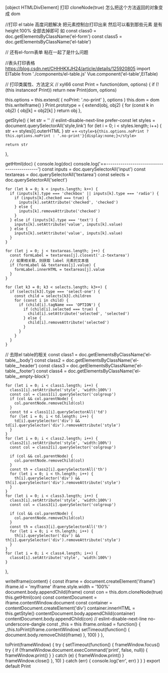 [object HTMLDivElement] 打印
cloneNode(true) 怎么把这个方法返回的对象变成 dom

//打印 el table 高度问题解决   把元素控制台打印出来 然后可以看到那些元素 是有height:100% 全部去掉即可
如
    const class0 = doc.getElementsByClassName('el-form')
    const class5 = doc.getElementsByClassName('el-table')

// 还有el-form表单 粘在一起了是什么问题

//表头打印表格
https://blog.csdn.net/CHHHKXJH24/article/details/125920805
import ElTable from './components/el-table.js'
Vue.component('el-table',ElTable)
<script>
    import { Table } from 'element-ui';
    export default {
        extends: Table,
        mounted() {
            this.$nextTick(function () {
                let thead = this.$el.querySelector('.el-table__header-wrapper thead');
                let theadNew = thead.cloneNode(true);
                this.$el.querySelector('.el-table__body-wrapper table').appendChild(theadNew);
            })
        },
    }
</script>
<style scoped>
    .el-table >>> .el-table__body-wrapper thead {
        display: none;
    }
    @media print {
        .el-table >>> .el-table__header-wrapper {
            display: none;
        }
        .el-table >>> .el-table__body-wrapper thead {
            display: table-header-group;
        }
    }
</style>



// 打印类属性、方法定义
// xyl66
const Print = function(dom, options) {
  if (!(this instanceof Print)) return new Print(dom, options)

  this.options = this.extend(
    {
      noPrint: '.no-print'
    },
    options
  )
  this.dom = dom
  this.writeIframe()
}
Print.prototype = {
  extend(obj, obj2) {
    for (const k in obj2) {
      obj[k] = obj2[k]
    }
    return obj
  },

  getStyle() {
    let str = ''
    // eslint-disable-next-line prefer-const
    let styles = document.querySelectorAll('style,link')
    for (let i = 0; i < styles.length; i++) {
      str += styles[i].outerHTML
    }
    str += `<style>${this.options.noPrint ? this.options.noPrint : '.no-print'}{display:none;}</style>`

    return str
  },

  getHtml(doc) {
    console.log(doc)
    console.log('==--------------------------------------------')
    const inputs = doc.querySelectorAll('input')
    const textareas = doc.querySelectorAll('textarea')
    const selects = doc.querySelectorAll('select')

    for (let k = 0; k < inputs.length; k++) {
      if (inputs[k].type === 'checkbox' || inputs[k].type === 'radio') {
        if (inputs[k].checked === true) {
          inputs[k].setAttribute('checked', 'checked')
        } else {
          inputs[k].removeAttribute('checked')
        }
      } else if (inputs[k].type === 'text') {
        inputs[k].setAttribute('value', inputs[k].value)
      } else {
        inputs[k].setAttribute('value', inputs[k].value)
      }
    }

    for (let j = 0; j < textareas.length; j++) {
      const formLabel = textareas[j].closest('.z-textarea')
      // 如果相关联，则获取 label 元素的文本值
      if (formLabel && textareas[j].value) {
        formLabel.innerHTML = textareas[j].value
      }
    }

    for (let k3 = 0; k3 < selects.length; k3++) {
      if (selects[k3].type === 'select-one') {
        const child = selects[k3].children
        for (const i in child) {
          if (child[i].tagName === 'OPTION') {
            if (child[i].selected === true) {
              child[i].setAttribute('selected', 'selected')
            } else {
              child[i].removeAttribute('selected')
            }
          }
        }
      }
    }

// 去除el table的相关
 const class1 = doc.getElementsByClassName('el-table__body')
    const class2 = doc.getElementsByClassName('el-table__header')
    const class3 = doc.getElementsByClassName('el-table__footer')
    const class4 = doc.getElementsByClassName('el-table__empty-block')

    for (let i = 0; i < class1.length; i++) {
      class1[i].setAttribute('style', 'width:100%')
      const col = class1[i].querySelector('colgroup')
      if (col && col.parentNode) {
        col.parentNode.removeChild(col)
      }
      const td = class1[i].querySelectorAll('td')
      for (let i = 0; i < td.length; i++) {
        td[i].querySelector('div') && td[i].querySelector('div').removeAttribute('style')
      }
    }
    for (let i = 0; i < class2.length; i++) {
      class2[i].setAttribute('style', 'width:100%')
      const col = class2[i].querySelector('colgroup')

      if (col && col.parentNode) {
        col.parentNode.removeChild(col)
      }
      const th = class2[i].querySelectorAll('th')
      for (let i = 0; i < th.length; i++) {
        th[i].querySelector('div') && th[i].querySelector('div').removeAttribute('style')
      }
    }
    for (let i = 0; i < class3.length; i++) {
      class3[i].setAttribute('style', 'width:100%')
      const col = class3[i].querySelector('colgroup')

      if (col && col.parentNode) {
        col.parentNode.removeChild(col)
      }
      const th = class3[i].querySelectorAll('th')
      for (let i = 0; i < th.length; i++) {
        th[i].querySelector('div') && th[i].querySelector('div').removeAttribute('style')
      }
    }
    for (let i = 0; i < class4.length; i++) {
      class4[i].setAttribute('style', 'width:100%')
    }
  },

  writeIframe(content) {
    const iframe = document.createElement('iframe')
    iframe.id = 'myIframe'
    iframe.style.width = '100%'
    document.body.appendChild(iframe)
    const con = this.dom.cloneNode(true)
    this.getHtml(con)
    const contentDocument = iframe.contentWindow.document
    const container = contentDocument.createElement('div')
    container.innerHTML = this.getStyle()
    contentDocument.body.appendChild(container)
    contentDocument.body.appendChild(con)
    // eslint-disable-next-line no-underscore-dangle
    const _this = this
    iframe.onload = function() {
      _this.toPrint(iframe.contentWindow)
      setTimeout(function() {
        document.body.removeChild(iframe)
      }, 100)
    }
  },

  toPrint(frameWindow) {
    try {
      setTimeout(function() {
        frameWindow.focus()
        try {
          if (!frameWindow.document.execCommand('print', false, null)) {
            frameWindow.print()
          }
        } catch (e) {
          frameWindow.print()
        }
        frameWindow.close()
      }, 10)
    } catch (err) {
      console.log('err', err)
    }
  }
}
export default Print
